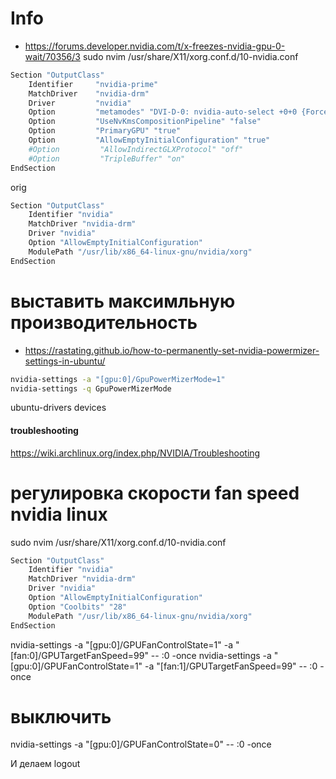 # Info
- https://forums.developer.nvidia.com/t/x-freezes-nvidia-gpu-0-wait/70356/3
sudo nvim /usr/share/X11/xorg.conf.d/10-nvidia.conf

```bash
Section "OutputClass"
    Identifier     "nvidia-prime"
    MatchDriver    "nvidia-drm"
    Driver         "nvidia"
    Option         "metamodes" "DVI-D-0: nvidia-auto-select +0+0 {ForceCompositionPipeline=On}"
    Option         "UseNvKmsCompositionPipeline" "false"
    Option         "PrimaryGPU" "true"
    Option         "AllowEmptyInitialConfiguration" "true"
    #Option         "AllowIndirectGLXProtocol" "off"
    #Option         "TripleBuffer" "on"
EndSection
```

orig

```bash
Section "OutputClass"
    Identifier "nvidia"
    MatchDriver "nvidia-drm"
    Driver "nvidia"
    Option "AllowEmptyInitialConfiguration"
    ModulePath "/usr/lib/x86_64-linux-gnu/nvidia/xorg"
EndSection
```

# выставить максимльную производительность

- https://rastating.github.io/how-to-permanently-set-nvidia-powermizer-settings-in-ubuntu/

```bash
nvidia-settings -a "[gpu:0]/GpuPowerMizerMode=1"
nvidia-settings -q GpuPowerMizerMode
```

ubuntu-drivers devices

#### troubleshooting

https://wiki.archlinux.org/index.php/NVIDIA/Troubleshooting

# регулировка скорости fan speed nvidia linux
sudo nvim /usr/share/X11/xorg.conf.d/10-nvidia.conf

```bash
Section "OutputClass"
    Identifier "nvidia"
    MatchDriver "nvidia-drm"
    Driver "nvidia"
    Option "AllowEmptyInitialConfiguration"
    Option "Coolbits" "28"
    ModulePath "/usr/lib/x86_64-linux-gnu/nvidia/xorg"
EndSection
```

nvidia-settings -a "[gpu:0]/GPUFanControlState=1" -a "[fan:0]/GPUTargetFanSpeed=99" --  :0 -once
nvidia-settings -a "[gpu:0]/GPUFanControlState=1" -a "[fan:1]/GPUTargetFanSpeed=99" --  :0 -once

# выключить
nvidia-settings -a "[gpu:0]/GPUFanControlState=0" -- :0 -once

И делаем logout
